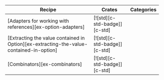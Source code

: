 | Recipe | Crates | Categories |
|---|---|---|
| [Adapters for working with references][ex-option-adapters] | [![std][c-std-badge]][c-std] |  |
| [Extracting the value contained in Option][ex-extracting-the-value-contained-in-option] | [![std][c-std-badge]][c-std] |  |
| [Combinators][ex-combinators] | [![std][c-std-badge]][c-std] |  |
